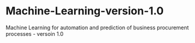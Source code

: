 # Machine-Learning-version-1.0
Machine Learning for automation and prediction of business procurement processes - versoin 1.0

